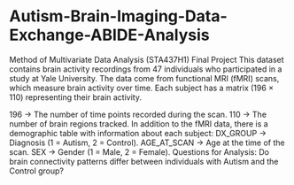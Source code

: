 # Autism-Brain-Imaging-Data-Exchange-ABIDE-Analysis
Method of Multivariate Data Analysis (STA437H1) Final Project
This dataset contains brain activity recordings from 47 individuals who participated in a study at Yale University. The data come from functional MRI (fMRI) scans, which measure brain activity over time. Each subject has a matrix (196 × 110) representing their brain activity.

196 → The number of time points recorded during the scan.
110 → The number of brain regions tracked. In addition to the fMRI data, there is a demographic table with information about each subject:
DX_GROUP → Diagnosis (1 = Autism, 2 = Control).
AGE_AT_SCAN → Age at the time of the scan.
SEX → Gender (1 = Male, 2 = Female).
Questions for Analysis: Do brain connectivity patterns differ between individuals with Autism and the Control group?
